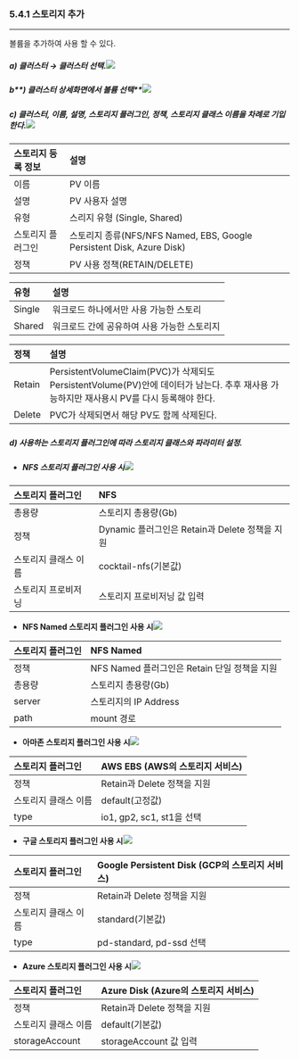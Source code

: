 ### 5.4.1 스토리지 추가

---

볼륨을 추가하여 사용 할 수 있다.

##### **a\) 클러스터 **→** 클러스터 선택.**![](/assets/KR/3.0.0/5.4.1_1.png)

##### b**\) 클러스터 상세화면에서  볼륨 선택**![](/assets/KR/3.0.0/5.4.1_2.png)

##### c\) 클러스터, 이름, 설명, 스토리지 플러그인, 정책, 스토리지 클래스 이름을 차례로 기입한다.![](/assets/KR/3.0.0/5.4.1_3.png)

| **스토리지 등록 정보** | **설명** |
| :--- | :--- |
| 이름 | PV 이름 |
| 설명 | PV 사용자 설명 |
| 유형 | 스리지 유형 (Single, Shared)
| 스토리지 플러그인 | 스토리지 종류\(NFS/NFS Named, EBS, Google Persistent Disk, Azure Disk\) |
| 정책 | PV 사용 정책\(RETAIN/DELETE\) |

| **유형** | **설명** |
| :--- | :--- |
| Single | 워크로드 하나에서만 사용 가능한 스토리 |
| Shared | 워크로드 간에 공유하여 사용 가능한 스토리지 |

| **정책** | **설명** |
| :--- | :--- |
| Retain | PersistentVolumeClaim\(PVC\)가 삭제되도 PersistentVolume\(PV\)안에 데이터가 남는다. 추후 재사용 가능하지만 재사용시 PV를 다시 등록해야 한다. |
| Delete | PVC가 삭제되면서 해당 PV도 함께 삭제된다. |

##### 

##### d\) 사용하는 스토리지 플러그인에 따라 스토리지 클래스와 파라미터 설정.

* ##### NFS 스토리지 플러그인 사용 시![](/assets/KR/3.0.0/5.4.1_4.png)

| 스토리지 플러그인 | **NFS** |
| :--- | :--- |
| 총용량 | 스토리지 총용량(Gb) |
| 정책 | Dynamic 플러그인은 Retain과 Delete 정책을 지원 |
| 스토리지 클래스 이름 | cocktail-nfs\(기본값\) |
| 스토리지 프로비저닝 | 스토리지 프로비저닝 값 입력 |

* **NFS Named 스토리지 플러그인 사용 시**![](/assets/KR/3.0.0/5.4.1_5.png)

| 스토리지 플러그인 | **NFS** Named |
| :--- | :--- |
| 정책 | NFS Named 플러그인은 Retain 단일 정책을 지원 |
| 총용량 | 스토리지 총용량(Gb) |
| server | 스토리지의 IP Address |
| path | mount 경로 |

* **아마존 스토리지 플러그인 사용 시**![](/assets/KR/3.0.0/5.4.1_6.png)

| 스토리지 플러그인 | AWS EBS \(AWS의 스토리지 서비스\) |
| :--- | :--- |
| 정책 | Retain과 Delete 정책을 지원 |
| 스토리지 클래스 이름 | default\(고정값\) |
| type | io1, gp2, sc1, st1을 선택 |

* **구글 스토리지 플러그인 사용 시**![](/assets/KR/3.0.0/5.4.1_7.png)

| 스토리지 플러그인 | Google Persistent Disk \(GCP의 스토리지 서비스\) |
| :--- | :--- |
| 정책 | Retain과 Delete 정책을 지원 |
| 스토리지 클래스 이름 | standard\(기본값\) |
| type | pd-standard, pd-ssd 선택 |

* **Azure 스토리지 플러그인 사용 시**![](/assets/KR/3.0.0/5.4.1_8.png)

| 스토리지 플러그인 | Azure Disk \(Azure의 스토리지 서비스\) |
| :--- | :--- |
| 정책 | Retain과 Delete 정책을 지원 |
| 스토리지 클래스 이름 | default\(기본값\) |
| storageAccount | storageAccount 값 입력 |



